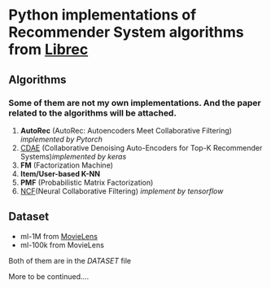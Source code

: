 # Python implementations of Recommender System algorithms from [Librec](https://github.com/guoguibing/librec)

## Algorithms

### Some of them are not my own implementations. And the paper related to the algorithms will be attached.

1. **AutoRec** (AutoRec: Autoencoders Meet Collaborative Filtering)  *implemented by Pytorch*
2. [CDAE](https://github.com/henry0312/CDAE) (Collaborative Denoising Auto-Encoders for Top-K Recommender Systems)*implemented by keras*
3. **FM** (Factorization Machine)
4. **Item/User-based K-NN**
5. **PMF** (Probabilistic Matrix Factorization)
6. [NCF](https://github.com/yihong-chen/neural-collaborative-filtering)(Neural Collaborative Filtering) *implement by tensorflow*

## Dataset

- ml-1M from [MovieLens](https://movielens.org/)
- ml-100k from MovieLens

Both of them are in the *DATASET*  file

More to be continued....
